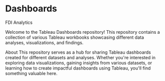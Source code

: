 # Dashboards
FDI Analytics


Welcome to the Tableau Dashboards repository! This repository contains a collection of various Tableau workbooks showcasing different data analyses, visualizations, and findings.

About
This repository serves as a hub for sharing Tableau dashboards created for different datasets and analyses. Whether you're interested in exploring data visualizations, gaining insights from various datasets, or learning how to create impactful dashboards using Tableau, you'll find something valuable here.

